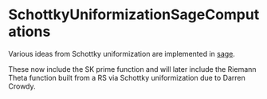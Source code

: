 # SchottkyUniformizationSageComputations

Various ideas from Schottky uniformization are implemented in [sage](https://www.sagemath.org).

These now include the SK prime function and will later include the Riemann Theta function built from a RS via Schottky uniformization due to Darren Crowdy.

